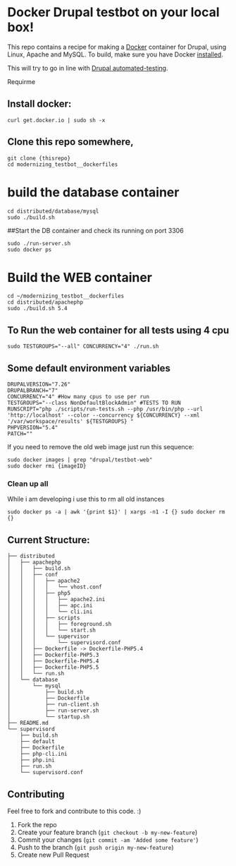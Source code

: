 Docker Drupal testbot on your local box!
========================================

This repo contains a recipe for making a [Docker](http://docker.io) container for Drupal, using Linux, Apache and MySQL. 
To build, make sure you have Docker [installed](http://www.docker.io/gettingstarted/).

This will try to go in line with [Drupal automated-testing](https://drupal.org/automated-testing).

Requirme


## Install docker:
```
curl get.docker.io | sudo sh -x
```

## Clone this repo somewhere, 
```
git clone {thisrepo}
cd modernizing_testbot__dockerfiles
```
# build the database container
```
cd distributed/database/mysql
sudo ./build.sh 
```
##Start the DB container and check its running on port 3306
```
sudo ./run-server.sh 
sudo docker ps
```

# Build the WEB container
```
cd ~/modernizing_testbot__dockerfiles
cd distributed/apachephp
sudo ./build.sh 5.4
```
## To Run the web container for all tests using 4 cpu
```
sudo TESTGROUPS="--all" CONCURRENCY="4" ./run.sh 
```

## Some default environment variables

```
DRUPALVERSION="7.26"
DRUPALBRANCH="7"
CONCURRENCY="4" #How many cpus to use per run
TESTGROUPS="--class NonDefaultBlockAdmin" #TESTS TO RUN
RUNSCRIPT="php ./scripts/run-tests.sh --php /usr/bin/php --url 'http://localhost' --color --concurrency ${CONCURRENCY} --xml '/var/workspace/results' ${TESTGROUPS} "
PHPVERSION="5.4"
PATCH=""
```


If you need to remove the old web image just run this sequence:
```
sudo docker images | grep "drupal/testbot-web"
sudo docker rmi {imageID}
```

### Clean up all 
While i am developing i use this to rm all old instances
```
sudo docker ps -a | awk '{print $1}' | xargs -n1 -I {} sudo docker rm {}
``` 

## Current Structure:
```
├── distributed
│   ├── apachephp
│   │   ├── build.sh
│   │   ├── conf
│   │   │   ├── apache2
│   │   │   │   └── vhost.conf
│   │   │   ├── php5
│   │   │   │   ├── apache2.ini
│   │   │   │   ├── apc.ini
│   │   │   │   └── cli.ini
│   │   │   ├── scripts
│   │   │   │   ├── foreground.sh
│   │   │   │   └── start.sh
│   │   │   └── supervisor
│   │   │       └── supervisord.conf
│   │   ├── Dockerfile -> Dockerfile-PHP5.4
│   │   ├── Dockerfile-PHP5.3
│   │   ├── Dockerfile-PHP5.4
│   │   ├── Dockerfile-PHP5.5
│   │   └── run.sh
│   └── database
│       └── mysql
│           ├── build.sh
│           ├── Dockerfile
│           ├── run-client.sh
│           ├── run-server.sh
│           └── startup.sh
├── README.md
└── supervisord
    ├── build.sh
    ├── default
    ├── Dockerfile
    ├── php-cli.ini
    ├── php.ini
    ├── run.sh
    └── supervisord.conf
```

## Contributing
Feel free to fork and contribute to this code. :)

1. Fork the repo
2. Create your feature branch (`git checkout -b my-new-feature`)
3. Commit your changes (`git commit -am 'Added some feature'`)
4. Push to the branch (`git push origin my-new-feature`)
5. Create new Pull Request

